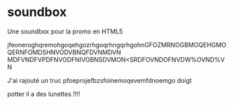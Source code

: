 # soundbox
Une soundbox pour la promo en HTML5

jfeoneroghqremohgoqehgozrhgoqrhngqrhgohnGFOZMRNOGBMOQEHGMOQERNFOMDSHNVODVBNQFDVNMDVN MDFVNDFVPDFNVODFNIVOBNSDVMON<SRDFOVNDOFNVDW%OVND%VN

J'ai rajouté un truc pfoeprojefbzsfoinemoqevemfdnoemgo doigt

potter il a des lunettes !!!!
